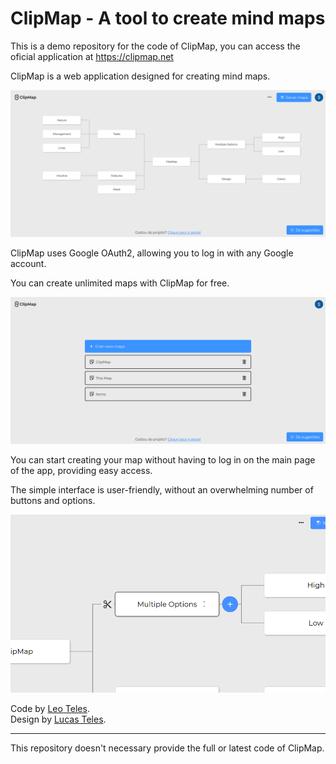 # ClipMap - A tool to create mind maps

This is a demo repository for the code of ClipMap, you can access the oficial application at https://clipmap.net

ClipMap is a web application designed for creating mind maps.

![Map editor page](images/clipmap-map.png)

ClipMap uses Google OAuth2, allowing you to log in with any Google account.

You can create unlimited maps with ClipMap for free.

![Maps page](images/clipmap-maps.png)

You can start creating your map without having to log in on the main page of the app, providing easy access.

The simple interface is user-friendly, without an overwhelming number of buttons and options.

![Maps page](images/clipmap-node.png)

Code by [Leo Teles](https://github.com/telesleo).
<br />
Design by [Lucas Teles](https://github.com/lucastelesss).

---

This repository doesn't necessary provide the full or latest code of ClipMap.